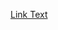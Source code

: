 [Link Text](https://www.coursera.org/account/accomplishments/verify/GTTTHXDC8MBU)<span style="position: absolute; background: #fff; border: 1px solid #ccc; padding: 5px; display: none;">https://www.coursera.org/account/accomplishments/verify/GTTTHXDC8MBU</span>